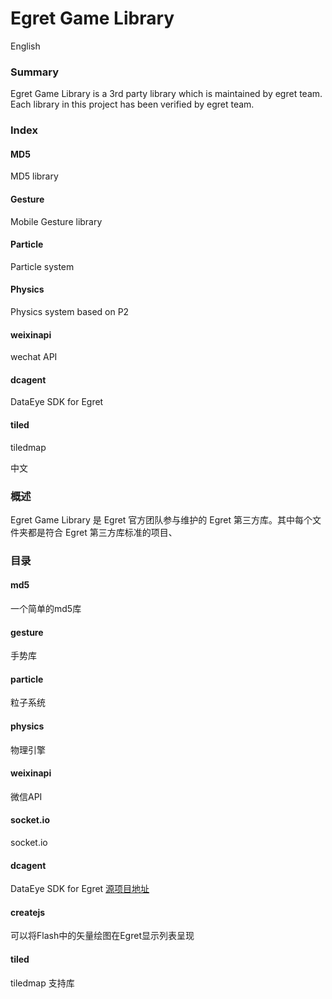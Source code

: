 Egret Game Library
==================

English

### Summary
Egret Game Library is a 3rd party library which is maintained by egret team. Each library in this project has been verified by egret team.


### Index

#### MD5
MD5 library

#### Gesture
Mobile Gesture library

#### Particle
Particle system

#### Physics
Physics system based on P2

#### weixinapi
wechat API

#### dcagent
DataEye SDK for Egret

#### tiled
tiledmap 

中文

### 概述
Egret Game Library 是 Egret 官方团队参与维护的 Egret 第三方库。其中每个文件夹都是符合 Egret 第三方库标准的项目、


### 目录

#### md5
一个简单的md5库

#### gesture
手势库

#### particle
粒子系统

#### physics
物理引擎

#### weixinapi
微信API

#### socket.io
socket.io

#### dcagent
DataEye SDK for Egret
[源项目地址](https://github.com/DataEye/dcagent_for_h5)

#### createjs
可以将Flash中的矢量绘图在Egret显示列表呈现

#### tiled
tiledmap 支持库